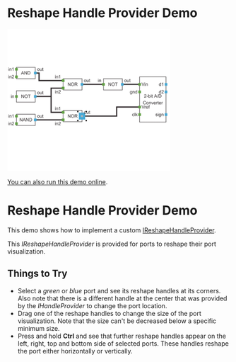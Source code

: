 # Reshape Handle Provider Demo

<img src="../../resources/image/reshape-port-handle.png" alt="demo-thumbnail" height="320"/>

[You can also run this demo online](https://live.yworks.com/demos/input/reshapehandleprovider/index.html).

# Reshape Handle Provider Demo

This demo shows how to implement a custom [IReshapeHandleProvider](https://docs.yworks.com/yfileshtml/#/api/IReshapeHandleProvider).

This _IReshapeHandleProvider_ is provided for ports to reshape their port visualization.

## Things to Try

- Select a _green_ or _blue_ port and see its reshape handles at its corners. Also note that there is a different handle at the center that was provided by the _IHandleProvider_ to change the port location.
- Drag one of the reshape handles to change the size of the port visualization. Note that the size can't be decreased below a specific minimum size.
- Press and hold **Ctrl** and see that further reshape handles appear on the left, right, top and bottom side of selected ports. These handles reshape the port either horizontally or vertically.
